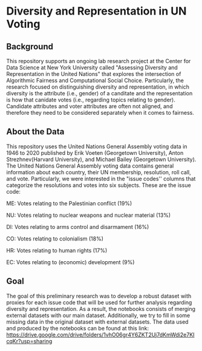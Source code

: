 # Diversity and Representation in UN Voting

## Background

This repository supports an ongoing lab research project at the Center for Data Science at New York University called "Assessing Diversity and Representation in the United Nations" that explores the intersection of Algorithmic Fairness and Computational Social Choice. Particularly, the research focused on distinguishing diversity and representation, in which diversity is the attribute (i.e., gender) of a canditate and the representation is how that canidate votes (i.e., regarding topics relating to gender). Candidate attributes and voter attributes are often not aligned, and therefore they need to be considered separately when it comes to fairness. 

## About the Data

This repository uses the United Nations General Assembly voting data in 1946 to 2020 published by Erik Voeten (Georgetown University), Anton Strezhnev(Harvard University), and Michael Bailey (Georgetown University). The United Nations General Assembly voting data contains general information about each country, their UN membership, resolution, roll call, and vote. Particularly, we were interested in the "issue codes'' columns that categorize the resolutions and votes into six subjects. These are the issue code:

ME: Votes relating to the Palestinian conflict (19%)

NU: Votes relating to nuclear weapons and nuclear material (13%)

DI: Votes relating to arms control and disarmament (16%)

CO: Votes relating to colonialism (18%)

HR: Votes relating to human rights (17%)

EC: Votes relating to (economic) development (9%)


## Goal
The goal of this preliminary research was to develop a robust dataset with proxies for each issue code that will be used for further analysis regarding diversity and representation. As a result, the notebooks consists of merging external datasets with our main dataset. Additionally, we try to fill in some missing data in the original dataset with external datasets. The data used and produced by the notebooks can be found at this link: https://drive.google.com/drive/folders/1vhO06gr4Y6ZKT2Uj7dKmWdi2e7KIcqKr?usp=sharing  
